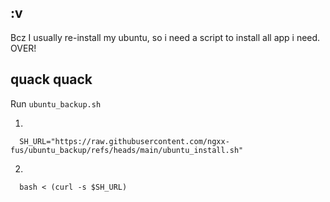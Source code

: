 ## :v
Bcz I usually re-install my ubuntu, so i need a script to install all app i need. OVER!
## quack quack
Run ```ubuntu_backup.sh```

1.
```
  SH_URL="https://raw.githubusercontent.com/ngxx-fus/ubuntu_backup/refs/heads/main/ubuntu_install.sh"
```
2.
```
  bash < (curl -s $SH_URL)
```

